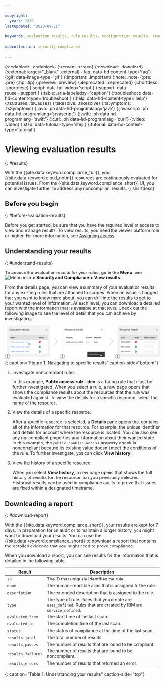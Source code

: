 ```yaml
---

copyright:
  years: 2020
lastupdated: "2020-09-21"

keywords: evaluation results, rule results, configuration results, resource configuration, 

subcollection: security-compliance

---
```


{:codeblock: .codeblock}
{:screen: .screen}
{:download: .download}
{:external: target="_blank" .external}
{:faq: data-hd-content-type='faq'}
{:gif: data-image-type='gif'}
{:important: .important}
{:note: .note}
{:pre: .pre}
{:tip: .tip}
{:preview: .preview}
{:deprecated: .deprecated}
{:shortdesc: .shortdesc}
{:script: data-hd-video='script'}
{:support: data-reuse='support'}
{:table: .aria-labeledby="caption"}
{:troubleshoot: data-hd-content-type='troubleshoot'}
{:help: data-hd-content-type='help'}
{:tsCauses: .tsCauses}
{:tsResolve: .tsResolve}
{:tsSymptoms: .tsSymptoms}
{:java: .ph data-hd-programlang='java'}
{:javascript: .ph data-hd-programlang='javascript'}
{:swift: .ph data-hd-programlang='swift'}
{:curl: .ph data-hd-programlang='curl'}
{:video: .video}
{:step: data-tutorial-type='step'}
{:tutorial: data-hd-content-type='tutorial'}



# Viewing evaluation results
{: #results}

With the {{site.data.keyword.compliance_full}}, your {{site.data.keyword.cloud_notm}} resources are continuously evaluated for potential issues. From the {{site.data.keyword.compliance_short}} UI, you can investigate further to address any noncompliant results.
{: shortdesc}

## Before you begin
{: #before-evaluation-results}

Before you get started, be sure that you have the required level of access to view and manage results. To view results, you need the viewer platform role or higher. For more information, see [Assigning access](/docs/security-compliance?topic=security-compliance-access-management).

## Understanding your results
{: #understand-results}

To access the evaluation results for your rules, go to the **Menu** icon ![Menu icon](../icons/icon_hamburger.svg) **> Security and Compliance > View results**.

From the details page, you can view a summary of your evaluation results for any existing rules that are attached to scopes. When an issue is flagged that you want to know more about, you can drill into the results to get to your wanted level of information. At each level, you can download a detailed report with the information that is available at that level. Check out the following image to see the level of detail that you can achieve by investigating.

![The diagram shows the path to the specific resource result that you might want to see. It is outlined in the following steps.](images/results-drilldown.svg){: caption="Figure 1. Navigating to specific results" caption-side="bottom"}

1. Investigate noncompliant rules.

    In this example, **Public access rule - dev** is a failing rule that must be further investigated. When you select a rule, a new page opens that shows the compliance results about the resources that the rule was evaluated against. To view the details for a specific resource, select the name of the resource. 

2. View the details of a specific resource.

    After a specific resource is selected, a **Details** pane opens that contains all of the information for that resource. For example, the unique identifier and details for account where the resource is located. You can also see any noncompliant properties and information about their wanted state. In this example, the `public_enabled_access` property check is noncompliant because its existing value doesn't meet the conditions of the rule. To further investigate, you can click **View history**.

3. View the history of a specific resource.

    When you select **View history**, a new page opens that shows the full history of results for the resource that you previously selected. Historical results can be used in compliance audits to prove that issues are fixed within a designated timeframe. 

## Downloading a report
{: #download-report}

With the {{site.data.keyword.compliance_short}}, your results are kept for 7 days. In preparation for an audit or to maintain a longer history, you might want to download your results. You can use the {{site.data.keyword.compliance_short}} to download a report that contains the detailed evidence that you might need to prove compliance. 

When you download a report, you can see results for the information that is detailed in the following table.


| Result             | Description                                              |
| ------------------ | -------------------------------------------------------- |
| `id`               | The ID that uniquely identifies the rule.                |
| `name`             | The human-readable alias that is assigned to the rule.   |
| `description`      | The extended description that is assigned to the rule.   |
| `type`             | The type of rule. Rules that you create are `user_defined`. Rules that are created by IBM are `service_defined`. |
| `evaluated_from`   | The start time of the last scan.                         |
| `evaluated_to`     | The completion time of the last scan.                    |
| `status`           | The status of compliance at the time of the last scan.   |
| `results_total`    | The total number of results.                             |
| `results_passes`   | The number of results that are found to be compliant.    |
| `results_failures` | The number of results that are found to be noncompliant. |
| `results_errors`   | The number of results that returned an error.            |
{: caption="Table 1. Understanding your results" caption-side="top"}




